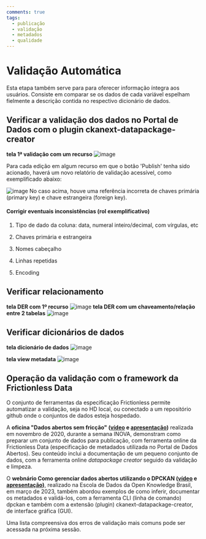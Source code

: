 ```yaml
---
comments: true
tags:
  - publicação
  - validação
  - metadados
  - qualidade
---
```


# Validação Automática 

Esta etapa também serve para para oferecer informação íntegra aos usuários. Consiste em comparar se os dados de cada variável espelham fielmente a descrição contida no respectivo dicionário de dados. 

## Verificar a validação dos dados no Portal de Dados com o plugin ckanext-datapackage-creator

**tela 1ª validação com um recurso**
![image](https://user-images.githubusercontent.com/52294411/235264375-c3aae20c-e3fa-49f7-943a-32b6369b908d.png)

Para cada edição em algum recurso em que o botão 'Publish' tenha sido acionado, haverá um novo relatório de validação acessível, como exemplificado abaixo:

![image](https://user-images.githubusercontent.com/52294411/235788319-564166d7-ca89-403b-a473-f4255eb4f165.png)
No caso acima, houve uma referência incorreta de chaves primária (primary key) e chave estrangeira (foreign key). 

#### Corrigir eventuais inconsistências (rol exemplificativo)

1. Tipo de dado da coluna: data, numeral inteiro/decimal, com vírgulas, etc
2. Chaves primária e estrangeira

3. Nomes cabeçalho 
4. Linhas repetidas
5. Encoding

## Verificar relacionamento

**tela DER com 1º recurso**
![image](https://user-images.githubusercontent.com/52294411/235264314-ce96eb4a-b268-4b6e-ab10-ca9002f66f95.png)
**tela DER com um chaveamento/relação entre 2 tabelas**
![image](https://user-images.githubusercontent.com/52294411/235786800-3c4c4ad8-b703-44c5-b0df-e001160aaf20.png)

## Verificar dicionários de dados

**tela dicionário de dados**
![image](https://user-images.githubusercontent.com/52294411/235264281-eb229f34-7f0a-400c-9be0-99a1da899cde.png)

**tela view metadata**
![image](https://user-images.githubusercontent.com/52294411/235264263-c21ab52f-eede-4e4e-9a69-9d75ae3b0b1f.png)


## Operação da validação com o framework da Frictionless Data

O conjunto de ferramentas da especificação Frictionless permite automatizar a validação, seja no HD local, ou conectado a um repositório github onde o conjuntos de dados esteja hospedado.

A **oficina "Dados abertos sem fricção" ([vídeo](https://www.youtube.com/watch?v=tZ0bmlnqMuY) e [apresentação](https://ead.prodemge.gov.br/pluginfile.php/19736/mod_resource/content/2/Dados%20Abertos%20sem%20friccao-DCTA-CGE.pdf))** realizada em novembro de 2020, durante a semana INOVA, demonstram como preparar um conjunto de dados para publicação, com ferramenta online da Frictionless Data (especificação de metadados utilizada no Portal de Dados Abertos). Seu conteúdo inclui a documentação de um pequeno conjunto de dados, com a ferramenta online _datapackage creator_ seguido da validação e limpeza.

O **webnário Como gerenciar dados abertos utilizando o DPCKAN ([vídeo](https://www.youtube.com/watch?v=oTCQX5a9eXY) e [apresentação](https://transparencia-mg.github.io/reveal.js/presentations/20230328_gerenciar_dados_abertos_com_dpckan/index.html))**, realizado na Escola de Dados da Open Knowledge Brasil, em março de 2023, também abordou exemplos de como inferir, documentar os metadados e validá-los, com a ferramenta CLI (linha de comando) dpckan e também com a extensão (plugin) ckanext-datapackage-creator, de interface gráfica (GUI).

Uma lista compreensiva dos erros de validação mais comuns pode ser acessada na próxima sessão.

